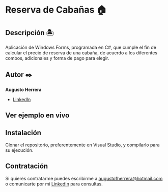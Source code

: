 # Reserva de Cabañas 🏠

## Descripción 🏝

Aplicación de Windows Forms, programada en C#, que cumple el fin de calcular el precio de reserva de una cabaña, de acuerdo a los diferentes combos, adicionales y forma de pago para elegir.

## Autor ✒️
**Augusto Herrera**

* [LinkedIn](https://www.linkedin.com/in/herreraaugusto/)

## Ver ejemplo en vivo 


## Instalación 
Clonar el repositorio, preferentemente en Visual Studio, y compilarlo para su ejecución.
  
## Contratación
Si quieres contratarme puedes escribirme a augustofherrera@hotmail.com o comunicarte por mi [LinkedIn](https://www.linkedin.com/in/herreraaugusto/) para consultas.
